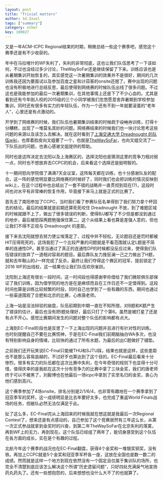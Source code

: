 ```yaml
---
layout: post
title: "Trivial matters"
author: Sd.Invol
tags: ["summary"]
category: other
key: 100027
---
```


又是一年ACM-ICPC Regional结束的时期，稍微总结一些这个赛季吧，感觉这个赛季还是有不少收获的。

年中在马拉喀什的WF失利了，失利的非常彻底，这也让我们队伍思考了一下该如何，不过也没经过多少讨论，TheWaySoFar还是继续保留了下来。训练应该也是从暑期集训开始恢复的，其实感觉这一次暑期集训的效果并不是很好，期间的几次训练我还因为要面试以及参加百度之星和计蒜客的onsite还翘了。赛中出现的问题也没有积极地进行总结反思，最后使得到网络赛的时候队伍出线了很多问题。不过这也是我能参加的最后一次暑期集训，在其他事情上还是下了不少心血的。尤其是看到还有今年刚入校的2015级的三个小同学被我们忽悠愿意舍弃暑期到学校参加集训，同时还有很多有实力的年轻队伍，作为一个还有不到一年就要滚蛋的“老年人”，心里还是有点激动的。

开学到了网络赛的时候，我们队伍也暑期集训结束的时候疏于<del>没地方</del>训练，打得十分糟糕，出现了一堆莫名其妙的问题。网络赛结束的时候我们也一块讨论思考这些问题的来源以及该怎么去解决。就在这时看到了[上海交通大学 Dreadnought 的队伍wiki](http://dreadnought.icpc-camp.org/)，也厚着脸皮向叉姐要了一个，也就是[TheWaySoFar](http://twsf.icpc-camp.org/)，也向叉姐交流了一下队伍出的问题，也衷心感谢叉姐提供的帮助。

同时也是这阵决定去沈阳以及上海赛区的，选择沈阳也是猜测这里的竞争力相对弱一点，同时也不想放弃去CCPC的机会，后来看这个选择还是挺明智的。

十一期间怒向学院借了满满7天会议室，这阵每天都在训练，也十分感谢队友的配合。这一阵的感觉明显要比网络赛的时候好了，同时我们也会把训练的情况反映到wiki上，在这个过程中也总结出了一套不错的战略并一直贯彻到现在(?)，这段时间也对水平有非常棒的恢复作用，毕竟接下来马上就是正式的比赛了。

首先去了南阳参加了CCPC，当时我们看了参赛队伍名单得到了我们努力拿个杯回去的结论。最后的结果就是前期还算死死咬住 Dreadnought 不放，到了难题区域的时候就跟不上了，做出了很多错误的判断，使得B/J都写了不少但是都没到通过的地步，最后被怒踩两题勉强保住第二。这个从结果上看也算是差强人意的，但也让我们不得不正视与 Dreadnought 的差距。

接下来去沈阳就想去努力使尘埃落定了，过程中并不轻松，无论题目还是罚时都被HIT压得死死的，这场我犯了一个比较严重的问题就是不看范围就认定L题是不简单的连通性DP。甚至当通过了真正的连通性DP的时候都没反应过来，使得我们队伍错误的放弃了一道相对容易的题目。最后靠队友力挽狂澜一己之力做出了H题，就和去年鞍山的J一样完成了反杀，最终让我们夺得这个赛区的冠军，提前锁定了2016 WF的出线权，这一结果也让我们队伍欢欣雀跃。

沈阳到上海还有很长一段时间，这一时间段也得感谢李珎借给了我们微软俱乐部保证了我们训练，因为借学院的地方是在是麻烦而且在工作日还不一定借得到。这段时间也算是训练比较频繁的时段，同时自己也学到了一些有趣的东西，期间也通过一些渠道围观了合肥和北京的比赛，心疼唐老师。

上海一站是没法辩驳的崩盘，队伍前期到中期一直在不知所措，对B题和K题产生了错误的估计，最后也没有把I题处理好，最后只打了个第6。虽然是被打星了还是有点不开心。感觉比赛期间发生的问题对整个队伍的影响都有点大。

上海到EC-Final阶段也是反思了一下上海出现的问题并且进行有针对性的训练。也时刻提醒自己不要在比赛慌神，于是在EC-Final我们前期脑抽白WA多次，也没有特别影响自身的情绪，比较快的通过了所有水题，为最后的出C题做好了铺垫。

之前我们还开玩笑说EC-Final只能被THU和SJTU踩，结果也就是这样，这些差距也不是那么容易逾越的，不过好歹也算达到了这个目的。EC-Final最后看来十分惨烈，很多有实力的队伍都在这次比赛中失利，在今年奇怪的规则下也显得十分可惜，值得庆幸的是我航在这次十分有竞争力的比赛中拿了三块金奖，我们的唐老师终于可以不被黑了，刘毅博也在他最后一场icpc中拿到了实至名归的金奖，衷心为他们感到高兴。

这个赛季参加了4场onsite，排名分别是2/1/6/4，也非常有趣地在一个赛季拿到了冠亚季军的奖杯。这一成绩明显是比去年要好太多，也完成了重返World Finals战场的任务，但敝队必然无法仅满足于此。

扯了这么多，EC-Final完从上海回来的时候我就在想这就是我最后一次Regional Contest了，想来还是有点感动的，自己参加了这个竞赛居然有三年这么长，从第一次正式参战就拿到金奖时的兴奋，到第二年TheWaySoFar在北京失利的落寞，再到WF上的无力，再到现在。这个队伍已经组了两年了，能切身感受到这个队伍在各方面的成长，实在是个有趣的过程。

北航今年这个赛季的战况也在EC-Final翻盘，获得4个金奖和一堆银奖铜奖，没有铁。再加上CCPC就是5个金奖和冠亚季军杯各一座，这放在全国也是数一数二的成绩。然而就是这样一个地方到现在依然没有一个固定且仅属于集训队的场所，也完全不清楚到底应该怎么解决这个所谓“历史遗留问题”，只好四处充满戾气地宣扬药丸药丸了。还有一些想抱怨的，后来想想也没什么大不了的也就算了。
